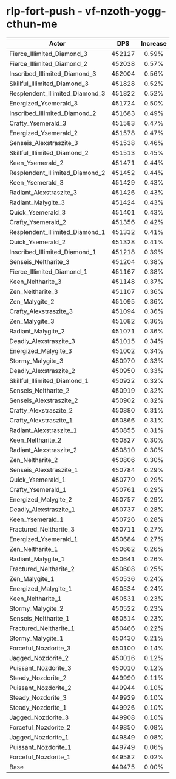 # rlp-fort-push - vf-nzoth-yogg-cthun-me
| Actor | DPS | Increase |
|---|:---:|:---:|
|Fierce_Illimited_Diamond_3|452127|0.59%|
|Fierce_Illimited_Diamond_2|452038|0.57%|
|Inscribed_Illimited_Diamond_3|452004|0.56%|
|Skillful_Illimited_Diamond_3|451828|0.52%|
|Resplendent_Illimited_Diamond_3|451822|0.52%|
|Energized_Ysemerald_3|451724|0.50%|
|Inscribed_Illimited_Diamond_2|451683|0.49%|
|Crafty_Ysemerald_3|451583|0.47%|
|Energized_Ysemerald_2|451578|0.47%|
|Senseis_Alexstraszite_3|451538|0.46%|
|Skillful_Illimited_Diamond_2|451513|0.45%|
|Keen_Ysemerald_2|451471|0.44%|
|Resplendent_Illimited_Diamond_2|451452|0.44%|
|Keen_Ysemerald_3|451429|0.43%|
|Radiant_Alexstraszite_3|451426|0.43%|
|Radiant_Malygite_3|451424|0.43%|
|Quick_Ysemerald_3|451401|0.43%|
|Crafty_Ysemerald_2|451356|0.42%|
|Resplendent_Illimited_Diamond_1|451332|0.41%|
|Quick_Ysemerald_2|451328|0.41%|
|Inscribed_Illimited_Diamond_1|451218|0.39%|
|Senseis_Neltharite_3|451204|0.38%|
|Fierce_Illimited_Diamond_1|451167|0.38%|
|Keen_Neltharite_3|451148|0.37%|
|Zen_Neltharite_3|451107|0.36%|
|Zen_Malygite_2|451095|0.36%|
|Crafty_Alexstraszite_3|451094|0.36%|
|Zen_Malygite_3|451082|0.36%|
|Radiant_Malygite_2|451071|0.36%|
|Deadly_Alexstraszite_3|451015|0.34%|
|Energized_Malygite_3|451002|0.34%|
|Stormy_Malygite_3|450970|0.33%|
|Deadly_Alexstraszite_2|450950|0.33%|
|Skillful_Illimited_Diamond_1|450922|0.32%|
|Senseis_Neltharite_2|450919|0.32%|
|Senseis_Alexstraszite_2|450902|0.32%|
|Crafty_Alexstraszite_2|450880|0.31%|
|Crafty_Alexstraszite_1|450866|0.31%|
|Radiant_Alexstraszite_1|450855|0.31%|
|Keen_Neltharite_2|450827|0.30%|
|Radiant_Alexstraszite_2|450810|0.30%|
|Zen_Neltharite_2|450806|0.30%|
|Senseis_Alexstraszite_1|450784|0.29%|
|Quick_Ysemerald_1|450779|0.29%|
|Crafty_Ysemerald_1|450761|0.29%|
|Energized_Malygite_2|450757|0.29%|
|Deadly_Alexstraszite_1|450737|0.28%|
|Keen_Ysemerald_1|450726|0.28%|
|Fractured_Neltharite_3|450711|0.27%|
|Energized_Ysemerald_1|450684|0.27%|
|Zen_Neltharite_1|450662|0.26%|
|Radiant_Malygite_1|450641|0.26%|
|Fractured_Neltharite_2|450608|0.25%|
|Zen_Malygite_1|450536|0.24%|
|Energized_Malygite_1|450534|0.24%|
|Keen_Neltharite_1|450531|0.23%|
|Stormy_Malygite_2|450522|0.23%|
|Senseis_Neltharite_1|450514|0.23%|
|Fractured_Neltharite_1|450466|0.22%|
|Stormy_Malygite_1|450430|0.21%|
|Forceful_Nozdorite_3|450100|0.14%|
|Jagged_Nozdorite_2|450016|0.12%|
|Puissant_Nozdorite_3|450010|0.12%|
|Steady_Nozdorite_2|449990|0.11%|
|Puissant_Nozdorite_2|449944|0.10%|
|Steady_Nozdorite_3|449929|0.10%|
|Steady_Nozdorite_1|449926|0.10%|
|Jagged_Nozdorite_3|449908|0.10%|
|Forceful_Nozdorite_2|449850|0.08%|
|Jagged_Nozdorite_1|449849|0.08%|
|Puissant_Nozdorite_1|449749|0.06%|
|Forceful_Nozdorite_1|449582|0.02%|
|Base|449475|0.00%|
